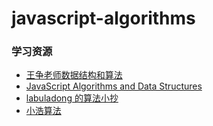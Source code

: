 # javascript-algorithms


### 学习资源

- [王争老师数据结构和算法](https://github.com/wangzheng0822/algo/tree/master/javascript)
- [JavaScript Algorithms and Data Structures](https://github.com/trekhleb/javascript-algorithms)
- [labuladong 的算法小抄](https://github.com/labuladong/fucking-algorithm)
- [小浩算法](https://github.com/geekxh/hello-algorithm)